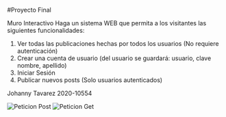 #Proyecto Final

Muro Interactivo
Haga un sistema WEB que permita a los visitantes las siguientes funcionalidades:
1. Ver todas las publicaciones hechas por todos los usuarios (No requiere autenticación)
2. Crear una cuenta de usuario (del usuario se guardará: usuario, clave nombre, apellido)
3. Iniciar Sesión
4. Publicar nuevos posts (Solo usuarios autenticados)

Johanny Tavarez 2020-10554

![Peticion Post](imagenes/postman.png)
![Peticion Get](imagenes/get.png)